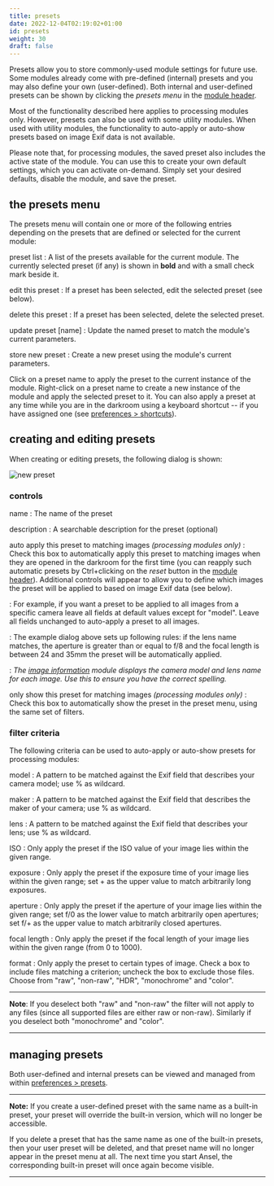 ```yaml
---
title: presets
date: 2022-12-04T02:19:02+01:00
id: presets
weight: 30
draft: false
---
```


Presets allow you to store commonly-used module settings for future use. Some modules already come with pre-defined (internal) presets and you may also define your own (user-defined). Both internal and user-defined presets can be shown by clicking the _presets menu_ in the [module header](./module-header.md).

Most of the functionality described here applies to processing modules only. However, presets can also be used with some utility modules. When used with utility modules, the functionality to auto-apply or auto-show presets based on image Exif data is not available.

Please note that, for processing modules, the saved preset also includes the active state of the module. You can use this to create your own default settings, which you can activate on-demand. Simply set your desired defaults, disable the module, and save the preset.

## the presets menu

The presets menu will contain one or more of the following entries depending on the presets that are defined or selected for the current module:

preset list
: A list of the presets available for the current module. The currently selected preset (if any) is shown in **bold** and with a small check mark beside it.

edit this preset
: If a preset has been selected, edit the selected preset (see below).

delete this preset
: If a preset has been selected, delete the selected preset.

update preset \[name\]
: Update the named preset to match the module's current parameters.

store new preset
: Create a new preset using the module's current parameters.

Click on a preset name to apply the preset to the current instance of the module.  Right-click on a preset name to create a new instance of the module and apply the selected preset to it.  You can also apply a preset at any time while you are in the darkroom using a keyboard shortcut -- if you have assigned one (see [preferences > shortcuts](../../../preferences-settings/shortcuts.md)).

## creating and editing presets

When creating or editing presets, the following dialog is shown:

![new preset](new_preset.jpg)

### controls

name
: The name of the preset

description
: A searchable description for the preset (optional)

auto apply this preset to matching images _(processing modules only)_
: Check this box to automatically apply this preset to matching images when they are opened in the darkroom for the first time (you can reapply such automatic presets by Ctrl+clicking on the _reset_ button in the [module header](./module-header.md)). Additional controls will appear to allow you to define which images the preset will be applied to based on image Exif data (see below).

: For example, if you want a preset to be applied to all images from a specific camera leave all fields at default values except for "model". Leave all fields unchanged to auto-apply a preset to all images.

: The example dialog above sets up following rules: if the lens name matches, the aperture is greater than or equal to f/8 and the focal length is between 24 and 35mm the preset will be automatically applied.

: _The [image information](../../../modules/utility-modules/shared/image-information.md) module displays the camera model and lens name for each image. Use this to ensure you have the correct spelling._

only show this preset for matching images _(processing modules only)_
: Check this box to automatically show the preset in the preset menu, using the same set of filters.

### filter criteria

The following criteria can be used to auto-apply or auto-show presets for processing modules:

model
: A pattern to be matched against the Exif field that describes your camera model; use % as wildcard.

maker
: A pattern to be matched against the Exif field that describes the maker of your camera; use % as wildcard.

lens
: A pattern to be matched against the Exif field that describes your lens; use % as wildcard.

ISO
: Only apply the preset if the ISO value of your image lies within the given range.

exposure
: Only apply the preset if the exposure time of your image lies within the given range; set + as the upper value to match arbitrarily long exposures.

aperture
: Only apply the preset if the aperture of your image lies within the given range; set f/0 as the lower value to match arbitrarily open apertures; set f/+ as the upper value to match arbitrarily closed apertures.

focal length
: Only apply the preset if the focal length of your image lies within the given range (from 0 to 1000).

format
: Only apply the preset to certain types of image. Check a box to include files matching a criterion; uncheck the box to exclude those files. Choose from "raw", "non-raw", "HDR", "monochrome" and "color".

---

**Note**: If you deselect both "raw" and "non-raw" the filter will not apply to any files (since all supported files are either raw or non-raw). Similarly if you deselect both "monochrome" and "color".

---

## managing presets

Both user-defined and internal presets can be viewed and managed from within [preferences > presets](../../../../preferences-settings/presets.md).

---

**Note:** If you create a user-defined preset with the same name as a built-in preset, your preset will override the built-in version, which will no longer be accessible.

If you delete a preset that has the same name as one of the built-in presets, then your user preset will be deleted, and that preset name will no longer appear in the preset menu at all. The next time you start Ansel, the corresponding built-in preset will once again become visible.

---
